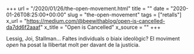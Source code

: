+++
url = "/2020/01/26/the-open-movement.html"
title = ""
date = "2020-01-26T08:25:00+00:00"
slug = "the-open-movement"
tags = ["retalls"]
x_url = "https://medium.com/@beewithablog/open-is-cancelled-da7dd6f2aaaf"
x_title = "Open is Cancelled"
x_source = ""
+++


Lessig, Joi, Stallman… Faltes individuals o biaix ideològic? El moviment *open* ha posat la llibertat molt per davant de la justícia.
